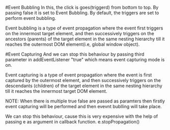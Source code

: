 #Event Bubbling
In this, the click is goes(triggerd) from bottom to top.
By passing false it is set to Event Bubbling.
By default, the triggers are set to perform event bubbling.

Event bubbling is a type of event propagation where the event first triggers on the innermost target element, and then successively triggers on the ancestors (parents) of the target element in the same nesting hierarchy till it reaches the outermost DOM element(i.e, global window object).

#Event Capturing
And we can stop this behaviour by passing third parameter in addEventListener "true" which means event capturing mode is on.

Event capturing is a type of event propagation where the event is first captured by the outermost element, and then successively triggers on the descendants (children) of the target element in the same nesting hierarchy till it reaches the innermost target DOM element.

NOTE: When there is multiple true false are passed as paramters then firstly event capturing will be performed and then evevnt bublling will take place.

We can stop this behaviour, cause this is very expensive with the help of passing e as argument in callback function.
e.stopPropagation()
